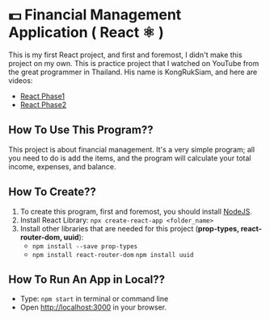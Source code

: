 # 💵 Financial Management Application ( React ⚛️ )

This is my first React project, and first and foremost, I didn't make this project on my own. This is practice project that I watched on YouTube from the great programmer in Thailand. His name is KongRukSiam, and here are videos:

* [React Phase1](https://youtu.be/KvNfS86KEA4)<br>
* [React Phase2](https://youtu.be/3ubQZb-99fI)
  
## How To Use This Program??

This project is about financial management. It's a very simple program; all you need to do is add the items, and the program will calculate your total income, expenses, and balance.

## How To Create??

1. To create this program, first and foremost, you should install [NodeJS](https://nodejs.org/en).
2. Install React Library: `npx create-react-app <folder_name>`
3. Install other libraries that are needed for this project (**prop-types, react-router-dom, uuid**):
   * `npm install --save prop-types`
   * `npm install react-router-dom`
      `npm install uuid`

## How To Run An App in Local??

* Type: `npm start` in terminal or command line
* Open [http://localhost:3000](http://localhost:3000) in your browser.
